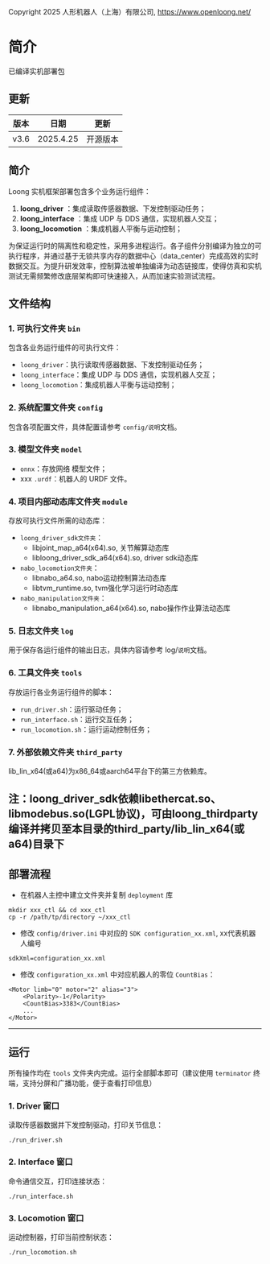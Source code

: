 Copyright 2025 人形机器人（上海）有限公司, https://www.openloong.net/

# 简介

已编译实机部署包

## 更新

| 版本 | 日期      | 更新     |
| ---- | --------- | -------- |
| v3.6 | 2025.4.25 | 开源版本 |

## 简介

Loong 实机框架部署包含多个业务运行组件：

1. **loong_driver** ：集成读取传感器数据、下发控制驱动任务；
2. **loong_interface** ：集成 UDP 与 DDS 通信，实现机器人交互；
3. **loong_locomotion** ：集成机器人平衡与运动控制；

为保证运行时的隔离性和稳定性，采用多进程运行。各子组件分别编译为独立的可执行程序，并通过基于无锁共享内存的数据中心（data_center）完成高效的实时数据交互。为提升研发效率，控制算法被单独编译为动态链接库，使得仿真和实机测试无需频繁修改底层架构即可快速接入，从而加速实验测试流程。

## 文件结构

### 1. 可执行文件夹 `bin`

包含各业务运行组件的可执行文件：

* `loong_driver`：执行读取传感器数据、下发控制驱动任务；
* `loong_interface`：集成 UDP 与 DDS 通信，实现机器人交互；
* `loong_locomotion`：集成机器人平衡与运动控制；

### 2. 系统配置文件夹 `config`

包含各项配置文件，具体配置请参考 `config/说明`文档。

### 3. 模型文件夹 `model`

* `onnx`：存放网络 模型文件；
* xxx `.urdf`：机器人的 URDF 文件。

### 4. 项目内部动态库文件夹 `module`

存放可执行文件所需的动态库：

* `loong_driver_sdk文件夹`：
  * libjoint_map_a64(x64).so, 关节解算动态库
  * libloong_driver_sdk_a64(x64).so, driver sdk动态库
* `nabo_locomotion文件夹`：
  * libnabo_a64.so, nabo运动控制算法动态库
  * libtvm_runtime.so, tvm强化学习运行时动态库
* `nabo_manipulation文件夹`：
  * libnabo_manipulation_a64(x64).so, nabo操作作业算法动态库

### 5. 日志文件夹 `log`

用于保存各运行组件的输出日志，具体内容请参考 log/`说明`文档。

### 6. 工具文件夹 `tools`

存放运行各业务运行组件的脚本：

* `run_driver.sh`：运行驱动任务；
* `run_interface.sh`：运行交互任务；
* `run_locomotion.sh`：运行运动控制任务；

### 7. 外部依赖文件夹 `third_party`
lib_lin_x64(或a64)为x86_64或aarch64平台下的第三方依赖库。

注：loong_driver_sdk依赖libethercat.so、libmodebus.so(LGPL协议)，可由loong_thirdparty编译并拷贝至本目录的third_party/lib_lin_x64(或a64)目录下
---

## 部署流程

* 在机器人主控中建立文件夹并复制 `deployment` 库

```
mkdir xxx_ctl && cd xxx_ctl
cp -r /path/tp/directory ~/xxx_ctl
```

* 修改 `config/driver.ini` 中对应的 `SDK configuration_xx.xml`, xx代表机器人编号

```
sdkXml=configuration_xx.xml
```

* 修改 `configuration_xx.xml` 中对应机器人的零位 `CountBias`：

```
<Motor limb="0" motor="2" alias="3">
    <Polarity>-1</Polarity>
    <CountBias>3383</CountBias>
    ...
</Motor>
```

---

## 运行

所有操作均在 `tools` 文件夹内完成。运行全部脚本即可（建议使用 `terminator` 终端，支持分屏和广播功能，便于查看打印信息）

### 1. Driver 窗口

读取传感器数据并下发控制驱动，打印关节信息：

```
./run_driver.sh
```

### 2. Interface 窗口

命令通信交互，打印连接状态：

```
./run_interface.sh
```

### 3. Locomotion 窗口

运动控制器，打印当前控制状态：

```
./run_locomotion.sh
```
